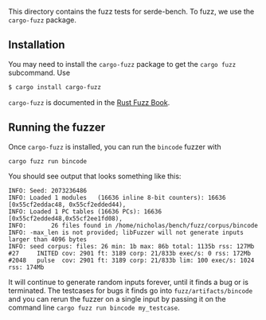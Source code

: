 This directory contains the fuzz tests for serde-bench. To fuzz, we use the `cargo-fuzz` package.

## Installation

You may need to install the `cargo-fuzz` package to get the `cargo fuzz` subcommand. Use

```sh
$ cargo install cargo-fuzz
```

`cargo-fuzz` is documented in the [Rust Fuzz Book](https://rust-fuzz.github.io/book/cargo-fuzz.html).

## Running the fuzzer

Once `cargo-fuzz` is installed, you can run the `bincode` fuzzer with
```sh
cargo fuzz run bincode
```

You should see output that looks something like this:

```
INFO: Seed: 2073236486
INFO: Loaded 1 modules   (16636 inline 8-bit counters): 16636 [0x55cf2eddac48, 0x55cf2edded44), 
INFO: Loaded 1 PC tables (16636 PCs): 16636 [0x55cf2edded48,0x55cf2ee1fd08), 
INFO:       26 files found in /home/nicholas/bench/fuzz/corpus/bincode
INFO: -max_len is not provided; libFuzzer will not generate inputs larger than 4096 bytes
INFO: seed corpus: files: 26 min: 1b max: 86b total: 1135b rss: 127Mb
#27     INITED cov: 2901 ft: 3189 corp: 21/833b exec/s: 0 rss: 172Mb
#2048   pulse  cov: 2901 ft: 3189 corp: 21/833b lim: 100 exec/s: 1024 rss: 174Mb
```
It will continue to generate random inputs forever, until it finds a bug or is terminated. The testcases for bugs it finds go into `fuzz/artifacts/bincode` and you can rerun the fuzzer on a single input by passing it on the command line `cargo fuzz run bincode my_testcase`.
